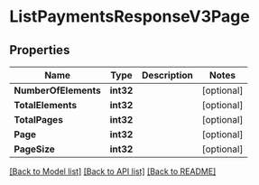 # ListPaymentsResponseV3Page

## Properties

Name | Type | Description | Notes
------------ | ------------- | ------------- | -------------
**NumberOfElements** | **int32** |  | [optional] 
**TotalElements** | **int32** |  | [optional] 
**TotalPages** | **int32** |  | [optional] 
**Page** | **int32** |  | [optional] 
**PageSize** | **int32** |  | [optional] 

[[Back to Model list]](../README.md#documentation-for-models) [[Back to API list]](../README.md#documentation-for-api-endpoints) [[Back to README]](../README.md)


